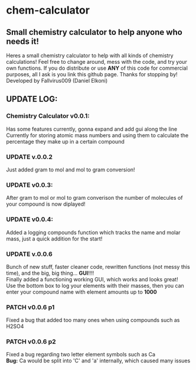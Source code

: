 # **chem-calculator**
## **Small chemistry calculator to help anyone who needs it!**
Heres a small chemistry calculator to help with all kinds of chemistry calculations! Feel free to change around, mess with the code, and try your own functions. If you do distribute or use **ANY** of this code for commercial purposes, all I ask is you link this github page. Thanks for stopping by!</br>
Developed by Fallvirus009 (Daniel Elkoni)
## **UPDATE LOG:**
### **Chemistry Calculator v0.0.1:**
Has some features currently, gonna expand and add gui along the line
Currently for storing atomic mass numbers and using them to calculate the percentage they make up in a certain compound
### **UPDATE v.0.0.2**
Just added gram to mol and mol to gram conversion!
### **UPDATE v0.0.3:**
After gram to mol or mol to gram converison the number of molecules of your compound is now diplayed!
### **UPDATE v0.0.4:**
Added a logging compounds function which tracks the name and molar mass, just a quick addition for the start!
### **UPDATE v.0.0.6**
Bunch of new stuff, faster cleaner code, rewritten functions (not messy this time), and the big, big thing... **GUI**!!!! </br>
Finally added a functioning working GUI, which works and looks great! </br>
Use the bottom box to log your elements with their masses, then you can enter your compound name with element amounts up to **1000**
### **PATCH v0.0.6 p1**
Fixed a bug that added too many ones when using compounds such as H2SO4
### **PATCH v0.0.6 p2**
Fixed a bug regarding two letter element symbols such as Ca </br>
**Bug:** Ca would be split into 'C' and 'a' internally, which caused many issues

